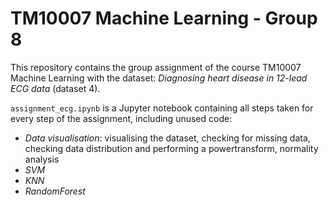 # TM10007 Machine Learning - Group 8
This repository contains the group assignment of the course TM10007 Machine Learning with the dataset: *Diagnosing heart disease in 12-lead ECG data* (dataset 4).

`assignment_ecg.ipynb` is a Jupyter notebook containing all steps taken for every step of the assignment, including unused code:
- *Data visualisation*: visualising the dataset, checking for missing data, checking data distribution and performing a powertransform, normality analysis
- *SVM*
- *KNN*
- *RandomForest*
